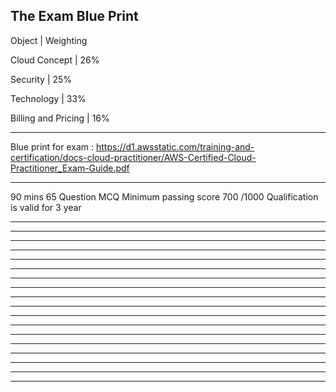 ## The Exam Blue Print 
Object              | Weighting
                       
Cloud Concept       |   26%

Security            |   25%

Technology          |    33%

Billing and Pricing |    16%

-----------------------------------------
Blue print for exam :
https://d1.awsstatic.com/training-and-certification/docs-cloud-practitioner/AWS-Certified-Cloud-Practitioner_Exam-Guide.pdf

-----------------------------------------
90 mins 
65 Question
MCQ
Minimum passing score 700 /1000
Qualification is valid for 3 year



-----------------------------------------



-----------------------------------------



-----------------------------------------



-----------------------------------------



-----------------------------------------



-----------------------------------------



-----------------------------------------



-----------------------------------------



-----------------------------------------



-----------------------------------------



-----------------------------------------



-----------------------------------------



-----------------------------------------



-----------------------------------------



-----------------------------------------



-----------------------------------------



-----------------------------------------



-----------------------------------------
